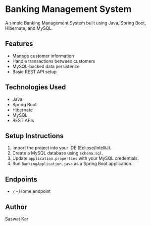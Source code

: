 # Banking Management System

A simple Banking Management System built using Java, Spring Boot, Hibernate, and MySQL.

## Features
- Manage customer information
- Handle transactions between customers
- MySQL-backed data persistence
- Basic REST API setup

## Technologies Used
- Java
- Spring Boot
- Hibernate
- MySQL
- REST APIs

## Setup Instructions
1. Import the project into your IDE (Eclipse/IntelliJ).
2. Create a MySQL database using `schema.sql`.
3. Update `application.properties` with your MySQL credentials.
4. Run `BankingApplication.java` as a Spring Boot application.

## Endpoints
- `/` - Home endpoint

## Author
Saswat Kar
